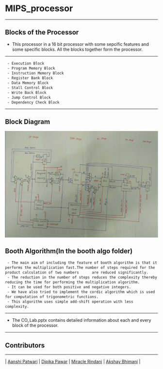 # MIPS_processor
---
 Blocks of the Processor
---
- This processor in a 16 bit processor with some sepcific features and some specific blocks. All the blocks together form the processor.
 ---
 ```
  - Execution Block
  - Program Memory Block
  - Instruction Memory Block
  - Register Bank Block
  - Data Memory Block
  - Stall Control Block
  - Write Back Block
  - Jump Control Block
  - Dependency Check Block
  ```
 ---
  Block Diagram
 ---
 <p>
<img src = "MIPS Block Diagram.png">
</p>
 
 Booth Algorithm(In the booth algo folder)
 ---
  ```
   - The main aim of including the feature of booth algorithm is that it performs the multiplication fast.The number of steps required for the product calculation of two numbers      are reduced significantly.
   - The reduction in the number of steps reduces the complexity thereby reducing the time for performing the multiplication algorithm.
   - It can be used for both positive and negative integers.
   - We have also tried to implement the cordic algorithm which is used for computation of trigonometric functions.
   - This algorithm uses simple add-shift operation with less complexity.

  ```
 ---
 - The CO_Lab.pptx contains detailed information about each and every block of the processor.
 ---
 ## Contributors

---

| [Aanshi Patwari](https://github.com/aanshi18)                                                                                                            | [Dipika Pawar](https://github.com/DipikaPawar12)                                                                                                            | [Miracle Rindani](https://github.com/mrindani)                                                                                                | [Akshay Bhimani](https://github.com/AkshayBhimani) |

 
